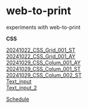 # web-to-print

experiments with web-to-print

**CSS**

[20241022_CSS_Grid_001_ST](CSS/20241022_CSS_Grid_001_ST.html)  
[20241022_CSS_Grid_001_AY](CSS/20241022_CSS_Grid_001_AY.html)  
[20241029_CSS_Colum_001_AY](20241029_CSS_Colum_001_AY.html)  
[20241029_CSS_Colum_001_ST](20241029_CSS_Colum_001_ST.html)  
[20241029_CSS_Colum_002_ST](20241029_CSS_Colum_002_ST.html)  
[Text_input](Material/content.txt)  
[Text_input_2](https://annuel2.framapad.org/p/STAYAYAY)  

[Schedule](ToDo.md)
